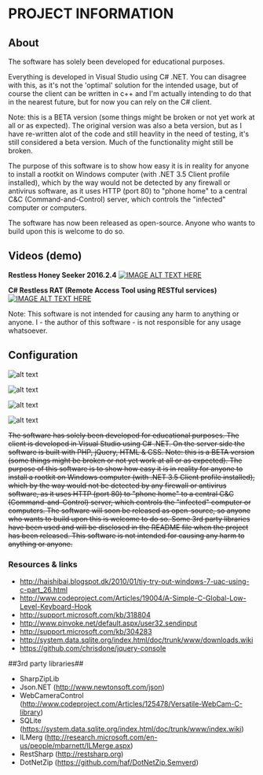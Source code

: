 # PROJECT INFORMATION #

## About ##

The software has solely been developed for educational purposes.

Everything is developed in Visual Studio using C# .NET. You can disagree with this, as it's not the 'optimal' solution for the intended usage, but of course the client can be written in c++ and I'm actually intending to do that in the nearest future, but for now you can rely on the C# client. 

Note: this is a BETA version (some things might be broken or not yet work at all or as expected). The original version was also a beta version, but as I have re-written alot of the code and still heavlity in the need of testing, it's still considered a beta version. Much of the functionality might still be broken.

The purpose of this software is to show how easy it is in reality for anyone to install a rootkit on Windows computer (with .NET 3.5 Client profile installed), which by the way would not be detected by any firewall or antivirus software, as it uses HTTP (port 80) to "phone home" to a central C&C (Command-and-Control) server, which controls the "infected" computer or computers.

The software has now been released as open-source. Anyone who wants to build upon this is welcome to do so. 

## Videos (demo) ##
**Restless Honey Seeker 2016.2.4**
[![IMAGE ALT TEXT HERE](http://img.youtube.com/vi/QeAcLpp2t5Y/0.jpg)](http://www.youtube.com/watch?v=QeAcLpp2t5Y)

**C# Restless RAT (Remote Access Tool using RESTful services)**
[![IMAGE ALT TEXT HERE](http://img.youtube.com/vi/K1roV3RT0Ak/0.jpg)](http://www.youtube.com/watch?v=K1roV3RT0Ak)

Note: This software is not intended for causing any harm to anything or anyone. I - the author of this software - is not responsible for any usage whatsoever.

## Configuration ##

![alt text](https://raw.githubusercontent.com/bnji/RestlessHoneySeeker/master/Screenshots/01_04_EnableNuGetPackageRestore.PNG?raw=true "Enable NuGet Package Restore")

![alt text](https://raw.githubusercontent.com/bnji/RestlessHoneySeeker/master/Screenshots/02_04_ConfigureNuGetRestorePackages.PNG?raw=true "Configure NuGet Restore Packages")

![alt text](https://raw.githubusercontent.com/bnji/RestlessHoneySeeker/master/Screenshots/03_04_ConfiguringNuGetPackages.PNG?raw=true "Configuring NuGet Packages")

![alt text](https://raw.githubusercontent.com/bnji/RestlessHoneySeeker/master/Screenshots/04_04_NuGetPackageFinished.PNG?raw=true "NuGet Package Finished")

 ~~The software has solely been developed for educational purposes. The client is developed in Visual Studio using C# .NET. On the server side the software is built with PHP, jQuery, HTML & CSS. Note: this is a BETA version (some things might be broken or not yet work at all or as expected).
The purpose of this software is to show how easy it is in reality for anyone to install a rootkit on Windows computer (with .NET 3.5 Client profile installed), which by the way would not be detected by any firewall or antivirus software, as it uses HTTP (port 80) to "phone home" to a central C&C (Command-and-Control) server, which controls the "infected" computer or computers.
The software will soon be released as open-source, so anyone who wants to build upon this is welcome to do so. Some 3rd party libraries have been used and will be disclosed in the README file when the project has been released. This software is not intended for causing any harm to anything or anyone.~~


### Resources & links ###

* http://haishibai.blogspot.dk/2010/01/tiy-try-out-windows-7-uac-using-c-part_26.html
* http://www.codeproject.com/Articles/19004/A-Simple-C-Global-Low-Level-Keyboard-Hook
* http://support.microsoft.com/kb/318804
* http://www.pinvoke.net/default.aspx/user32.sendinput
* http://support.microsoft.com/kb/304283
* http://system.data.sqlite.org/index.html/doc/trunk/www/downloads.wiki
* https://github.com/chrisdone/jquery-console

##3rd party libraries##
* SharpZipLib
* Json.NET (http://www.newtonsoft.com/json)
* WebCameraControl (http://www.codeproject.com/Articles/125478/Versatile-WebCam-C-library)
* SQLite (https://system.data.sqlite.org/index.html/doc/trunk/www/index.wiki)
* ILMerg (http://research.microsoft.com/en-us/people/mbarnett/ILMerge.aspx)
* RestSharp (http://restsharp.org)
* DotNetZip (https://github.com/haf/DotNetZip.Semverd)
